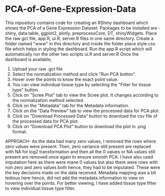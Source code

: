 # PCA-of-Gene-Expression-Data
This repository contains code for creating an RShiny dashboard which shows the PCA of a Gene Expression Dataset.
Packages to be installed are - shiny, data.table, ggplot2, plotly, preprocessCore, DT, shinyWidgets.
Place the raw gct file, app.R, ui.R, server.R files in one same directory. Create a folder named "www" in this directory and inside the folder place style.css file which helps in styling the dashboard.
Run the app.R script which will automatically run the other two scripts ui.R and server.R
Once the dashboard is available,
1. Upload your raw .gct file
2. Select the normalization method and click "Run PCA button".
3. Hover over the points to know the exact point value.
4. You can view individual tissue type by selecting the "Filter for tissue type" button.
5. Click on "Scree Plot" tab to view the Scree plot. It changes according to the normalization method selected.
6. Click on the "Metadata" tab for the Metadata information.
7. Click on the "Data Preview" tab to view the processed data for PCA plot.
8. Click on "Download Processed Data" button to download the csv file of the processed data for PCA plot.
9. Click on "Download PCA Plot" button to download the plot in .png format.

APPROACH- 
As the data had many zero values, I removed the rows where zero values were present. Then, zero variance still present are replaced with NA for log2 transformation and then all the 0 values or NA values still present are removed once again to ensure smooth PCA. 
I have also used imputation here as there were mane 0 values but also there were rows with non zero and zero values both hence, they had to be imputated.
These were the key decisions made on the data received. 
Metadata mapping was a bit tedious here hence, did not add the metadata information to view on hovering over the points.
For better viewing, I have added tissue type filter to view individual tissue type filter.

